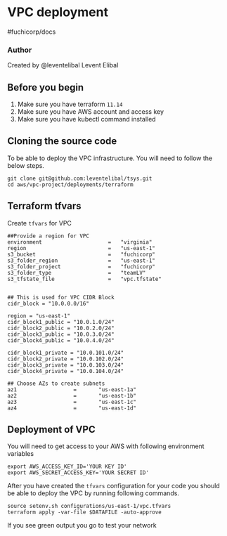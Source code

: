 # VPC deployment 
#fuchicorp/docs

### Author
Created by @leventelibal
Levent Elibal

## Before you begin
1. Make sure you have terraform `11.14`
2. Make sure you have AWS account and access key
3. Make sure you have kubectl command installed


## Cloning the source code
To be able to deploy the VPC infrastructure. You will need to follow the below steps.
```
git clone git@github.com:leventelibal/tsys.git
cd aws/vpc-project/deployments/terraform
```


## Terraform tfvars
Create `tfvars` for VPC 
```
##Provide a region for VPC
environment                     =   "virginia"
region                          =   "us-east-1"
s3_bucket                       =   "fuchicorp"
s3_folder_region                =   "us-east-1"
s3_folder_project               =   "fuchicorp"
s3_folder_type                  =   "teamLV"
s3_tfstate_file                 =   "vpc.tfstate"


## This is used for VPC CIDR Block
cidr_block = "10.0.0.0/16"

region = "us-east-1" 
cidr_block1_public = "10.0.1.0/24"
cidr_block2_public = "10.0.2.0/24"
cidr_block3_public = "10.0.3.0/24"
cidr_block4_public = "10.0.4.0/24"

cidr_block1_private = "10.0.101.0/24"
cidr_block2_private = "10.0.102.0/24"
cidr_block3_private = "10.0.103.0/24"
cidr_block4_private = "10.0.104.0/24"

## Choose AZs to create subnets
az1                  =       "us-east-1a"
az2                  =       "us-east-1b"
az3                  =       "us-east-1c"
az4                  =       "us-east-1d"

```


## Deployment of VPC 
You will need to get access to your AWS with following environment variables
```
export AWS_ACCESS_KEY_ID='YOUR KEY ID'
export AWS_SECRET_ACCESS_KEY='YOUR SECRET ID'
```

After you have created the `tfvars` configuration for your code you should be able to deploy the VPC by running following commands. 
```
source setenv.sh configurations/us-east-1/vpc.tfvars 
terraform apply -var-file $DATAFILE -auto-approve 
```

If you see green output you go to test your network